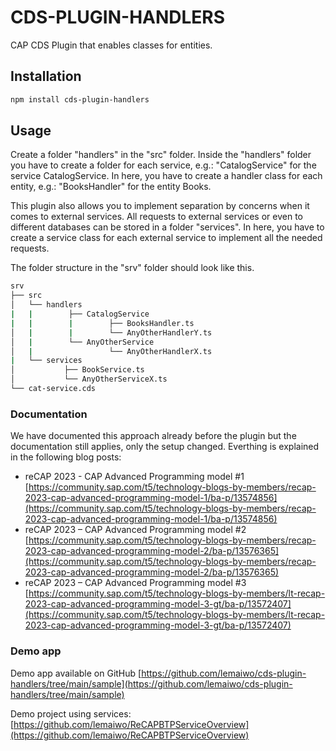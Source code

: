 # CDS-PLUGIN-HANDLERS
CAP CDS Plugin that enables classes for entities.

## Installation

```sh
npm install cds-plugin-handlers
```

## Usage

Create a folder "handlers" in the "src" folder. Inside the "handlers" folder you have to create a folder for each service, e.g.: "CatalogService" for the service CatalogService. In here, you have to create a handler class for each entity, e.g.: "BooksHandler" for the entity Books.

This plugin also allows you to implement separation by concerns when it comes to external services. All requests to external services or even to different databases can be stored in a folder "services". In here, you have to create a service class for each external service to implement all the needed requests.

The folder structure in the "srv" folder should look like this.
```sh
srv
├── src
│   └── handlers
|   |        ├── CatalogService
|   |        |        ├── BooksHandler.ts
│   |        |        └── AnyOtherHandlerY.ts
│   |        └── AnyOtherService
│   |                 └── AnyOtherHandlerX.ts
|   └── services
│           ├── BookService.ts
│           └── AnyOtherServiceX.ts
└── cat-service.cds
```
### Documentation

We have documented this approach already before the plugin but the documentation still applies, only the setup changed. Everthing is explained in the following blog posts:
- reCAP 2023 - CAP Advanced Programming model #1 [https://community.sap.com/t5/technology-blogs-by-members/recap-2023-cap-advanced-programming-model-1/ba-p/13574856](https://community.sap.com/t5/technology-blogs-by-members/recap-2023-cap-advanced-programming-model-1/ba-p/13574856)
- reCAP 2023 – CAP Advanced Programming model #2 [https://community.sap.com/t5/technology-blogs-by-members/recap-2023-cap-advanced-programming-model-2/ba-p/13576365](https://community.sap.com/t5/technology-blogs-by-members/recap-2023-cap-advanced-programming-model-2/ba-p/13576365)
- reCAP 2023 – CAP Advanced Programming model #3 [https://community.sap.com/t5/technology-blogs-by-members/lt-recap-2023-cap-advanced-programming-model-3-gt/ba-p/13572407](https://community.sap.com/t5/technology-blogs-by-members/lt-recap-2023-cap-advanced-programming-model-3-gt/ba-p/13572407)

### Demo app

Demo app available on GitHub [https://github.com/lemaiwo/cds-plugin-handlers/tree/main/sample](https://github.com/lemaiwo/cds-plugin-handlers/tree/main/sample)

Demo project using services: [https://github.com/lemaiwo/ReCAPBTPServiceOverview](https://github.com/lemaiwo/ReCAPBTPServiceOverview)